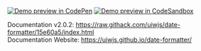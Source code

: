 [![Demo preview in CodePen](https://shields.io/badge/Demo%20Open%20in-CodePen-success?logo=codepen&style=flat)](https://codepen.io/jaywcjlove/pen/zbZKmq)
[![Demo preview in CodeSandbox](https://shields.io/badge/Demo%20Open%20in-CodeSandbox-success?logo=codesandbox&style=flat)](https://codesandbox.io/s/date-formatter-demo-jib1u)



Documentation v2.0.2: https://raw.githack.com/uiwjs/date-formatter/15e60a5/index.html  
Documentation Website: https://uiwjs.github.io/date-formatter/  
